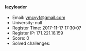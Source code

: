 #### lazyloader  

* Email: ymcyyf@gmail.com  
* University: null  
* Register Time: 2017-11-17 17:30:07  
* Register IP: 171.221.16.159  
* Score: 0  
* Solved challenges: 
